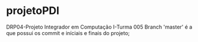 # projetoPDI
DRP04-Projeto Integrador em Computação I-Turma 005
Branch 'master' é a que possui os commit e iníciais e finais do projeto;
